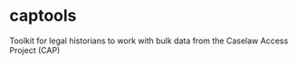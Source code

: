 # captools
Toolkit for legal historians to work with bulk data from the Caselaw Access Project (CAP)
